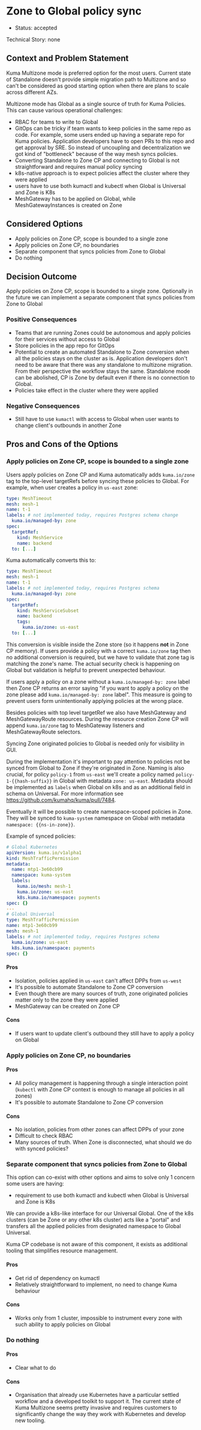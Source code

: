 # Zone to Global policy sync

* Status: accepted

Technical Story: none

## Context and Problem Statement

Kuma Multizone mode is preferred option for the most users. Current state of Standalone doesn't provide simple migration
path to Multizone and so can't be considered as good starting option when there are plans to scale across different AZs.

Multizone mode has Global as a single source of truth for Kuma Policies. This can cause various operational challenges:
* RBAC for teams to write to Global
* GitOps can be tricky if team wants to keep policies in the same repo as code. For example, some users ended up
  having a separate repo for Kuma policies. Application developers have to open PRs to this repo and get approval by SRE.
  So instead of uncoupling and decentralization we got kind of "bottleneck" because of the way mesh syncs policies.
* Converting Standalone to Zone CP and connecting to Global is not straightforward and requires manual policy syncing
* k8s-native approach is to expect policies affect the cluster where they were applied
* users have to use both kumactl and kubectl when Global is Universal and Zone is K8s
* MeshGateway has to be applied on Global, while MeshGatewayInstances is created on Zone

## Considered Options

* Apply policies on Zone CP, scope is bounded to a single zone
* Apply policies on Zone CP, no boundaries
* Separate component that syncs policies from Zone to Global
* Do nothing

## Decision Outcome

Apply policies on Zone CP, scope is bounded to a single zone. Optionally in the future we can implement a separate
component that syncs policies from Zone to Global

### Positive Consequences

* Teams that are running Zones could be autonomous and apply policies for their services without access to Global
* Store policies in the app repo for GitOps
* Potential to create an automated Standalone to Zone conversion when all the policies stays on the cluster as is.
  Application developers don't need to be aware that there was any standalone to multizone migration. From their perspective
  the workflow stays the same. Standalone mode can be abolished, CP is Zone by default even if there is no connection to Global.
* Policies take effect in the cluster where they were applied

### Negative Consequences

* Still have to use `kumactl` with access to Global when user wants to change client's outbounds in another Zone

## Pros and Cons of the Options

### Apply policies on Zone CP, scope is bounded to a single zone

Users apply policies on Zone CP and Kuma automatically adds `kuma.io/zone` tag to the top-level targetRefs before syncing
these policies to Global. For example, when user creates a policy in `us-east` zone:

```yaml
type: MeshTimeout
mesh: mesh-1
name: t-1
labels: # not implemented today, requires Postgres schema change
  kuma.io/managed-by: zone
spec:
  targetRef:
    kind: MeshService
    name: backend
  to: [...]
```

Kuma automatically converts this to:

```yaml
type: MeshTimeout
mesh: mesh-1
name: t-1
labels: # not implemented today, requires Postgres schema 
  kuma.io/managed-by: zone
spec:
  targetRef:
    kind: MeshServiceSubset
    name: backend
    tags:
      kuma.io/zone: us-east
  to: [...]
```

This conversion is visible inside the Zone store (so it happens **not** in Zone CP memory).
If users provide a policy with a correct `kuma.io/zone` tag then no additional conversion is required, but we have to
validate that zone tag is matching the zone's name. The actual security check is happening on Global but validation is
helpful to prevent unexpected behaviour.

If users apply a policy on a zone without a `kuma.io/managed-by: zone` label then Zone CP returns an error saying
"if you want to apply a policy on the zone please add `kuma.io/managed-by: zone` label".
This measure is going to prevent users form unintentionally applying policies at the wrong place.

Besides policies with top level targetRef we also have MeshGateway and MeshGatewayRoute resources.
During the resource creation Zone CP will append `kuma.io/zone` tag to MeshGateway listeners and MeshGatewayRoute selectors.

Syncing Zone originated policies to Global is needed only for visibility in GUI.

During the implementation it's important to pay attention to policies not be synced from Global to Zone if they're
originated in Zone. Naming is also crucial, for policy `policy-1` from `us-east` we'll create a policy named
`policy-1-{{hash-suffix}}` in Global with metadata `zone: us-east`. Metadata should be implemented as `labels` when
Global on k8s and as an additional field in schema on Universal. For more information see https://github.com/kumahq/kuma/pull/7484.

Eventually it will be possible to create namespace-scoped policies in Zone. They will be synced to `kuma-system`
namespace on Global with metadata `namespace: {{ns-in-zone}}`.

Example of synced policies:

```yaml
# Global Kubernetes
apiVersion: kuma.io/v1alpha1
kind: MeshTrafficPermission
metadata:
  name: mtp1-3e60cb99
  namespace: kuma-system
  labels:
    kuma.io/mesh: mesh-1
    kuma.io/zone: us-east
    k8s.kuma.io/namespace: payments
spec: {}
---
# Global Universal 
type: MeshTrafficPermission
name: mtp1-3e60cb99
mesh: mesh-1
labels: # not implemented today, requires Postgres schema 
  kuma.io/zone: us-east
  k8s.kuma.io/namespace: payments
spec: {}
```

#### Pros

* Isolation, policies applied in `us-east` can't affect DPPs from `us-west`
* It's possible to automate Standalone to Zone CP conversion
* Even though there are many sources of truth, zone originated policies matter only to the zone they were applied
* MeshGateway can be created on Zone CP

#### Cons

* If users want to update client's outbound they still have to apply a policy on Global

### Apply policies on Zone CP, no boundaries

#### Pros

* All policy management is happening through a single interaction point (`kubectl` with Zone CP context is enough to manage all policies in all zones)
* It's possible to automate Standalone to Zone CP conversion

#### Cons

* No isolation, policies from other zones can affect DPPs of your zone
* Difficult to check RBAC
* Many sources of truth. When Zone is disconnected, what should we do with synced policies?

### Separate component that syncs policies from Zone to Global

This option can co-exist with other options and aims to solve only 1 concern some users are having:

* requirement to use both kumactl and kubectl when Global is Universal and Zone is K8s

We can provide a k8s-like interface for our Universal Global. One of the k8s clusters (can be Zone or any other k8s cluster)
acts like a "portal" and transfers all the applied policies from designated namespace to Global Universal.

Kuma CP codebase is not aware of this component, it exists as additional tooling that simplifies resource management.

#### Pros

* Get rid of dependency on kumactl
* Relatively straightforward to implement, no need to change Kuma behaviour

#### Cons

* Works only from 1 cluster, impossible to instrument every zone with such ability to apply policies on Global

### Do nothing

#### Pros

* Clear what to do

#### Cons

* Organisation that already use Kubernetes have a particular settled workflow and a developed toolkit to support it.
  The current state of Kuma Multizone seems pretty invasive and requires customers to significantly change the way they work
  with Kubernetes and develop new tooling. 
